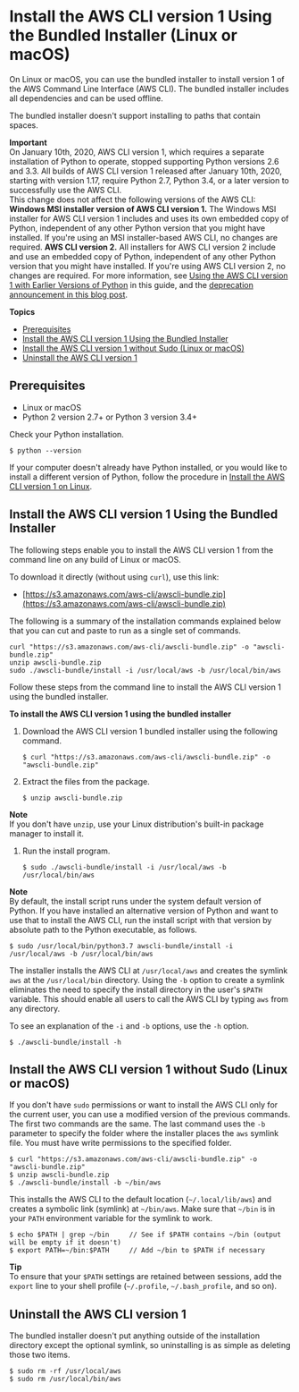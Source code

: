 # Install the AWS CLI version 1 Using the Bundled Installer \(Linux or macOS\)<a name="install-bundle"></a>

On Linux or macOS, you can use the bundled installer to install version 1 of the AWS Command Line Interface \(AWS CLI\)\. The bundled installer includes all dependencies and can be used offline\.

The bundled installer doesn't support installing to paths that contain spaces\.

**Important**  
On January 10th, 2020, AWS CLI version 1, which requires a separate installation of Python to operate, stopped supporting Python versions 2\.6 and 3\.3\. All builds of AWS CLI version 1 released after January 10th, 2020, starting with version 1\.17, require Python 2\.7, Python 3\.4, or a later version to successfully use the AWS CLI\.  
This change does not affect the following versions of the AWS CLI:  
**Windows MSI installer version of AWS CLI version 1\.** The Windows MSI installer for AWS CLI version 1 includes and uses its own embedded copy of Python, independent of any other Python version that you might have installed\. If you're using an MSI installer\-based AWS CLI, no changes are required\.
**AWS CLI version 2\.** All installers for AWS CLI version 2 include and use an embedded copy of Python, independent of any other Python version that you might have installed\. If you're using AWS CLI version 2, no changes are required\.
For more information, see [Using the AWS CLI version 1 with Earlier Versions of Python](deprecate-old-python-versions.md) in this guide, and the [deprecation announcement in this blog post](https://aws.amazon.com/blogs/developer/deprecation-of-python-2-6-and-python-3-3-in-botocore-boto3-and-the-aws-cli/)\.

**Topics**
+ [Prerequisites](#install-bundle-other-os-prereq)
+ [Install the AWS CLI version 1 Using the Bundled Installer](#install-bundle-other)
+ [Install the AWS CLI version 1 without Sudo \(Linux or macOS\)](#install-bundle-user)
+ [Uninstall the AWS CLI version 1](#install-bundle-uninstall)

## Prerequisites<a name="install-bundle-other-os-prereq"></a>
+ Linux or macOS
+ Python 2 version 2\.7\+ or Python 3 version 3\.4\+

Check your Python installation\.

```
$ python --version
```

If your computer doesn't already have Python installed, or you would like to install a different version of Python, follow the procedure in [Install the AWS CLI version 1 on Linux](install-linux.md)\.

## Install the AWS CLI version 1 Using the Bundled Installer<a name="install-bundle-other"></a>

The following steps enable you to install the AWS CLI version 1 from the command line on any build of Linux or macOS\.

To download it directly \(without using `curl`\), use this link:
+ [https://s3.amazonaws.com/aws-cli/awscli-bundle.zip](https://s3.amazonaws.com/aws-cli/awscli-bundle.zip)

The following is a summary of the installation commands explained below that you can cut and paste to run as a single set of commands\.

```
curl "https://s3.amazonaws.com/aws-cli/awscli-bundle.zip" -o "awscli-bundle.zip"
unzip awscli-bundle.zip
sudo ./awscli-bundle/install -i /usr/local/aws -b /usr/local/bin/aws
```

Follow these steps from the command line to install the AWS CLI version 1 using the bundled installer\.

**To install the AWS CLI version 1 using the bundled installer**

1. Download the AWS CLI version 1 bundled installer using the following command\.

   ```
   $ curl "https://s3.amazonaws.com/aws-cli/awscli-bundle.zip" -o "awscli-bundle.zip"
   ```

1. Extract the files from the package\.

   ```
   $ unzip awscli-bundle.zip
   ```
**Note**  
If you don't have `unzip`, use your Linux distribution's built\-in package manager to install it\.

1. Run the install program\.

   ```
   $ sudo ./awscli-bundle/install -i /usr/local/aws -b /usr/local/bin/aws
   ```
**Note**  
By default, the install script runs under the system default version of Python\. If you have installed an alternative version of Python and want to use that to install the AWS CLI, run the install script with that version by absolute path to the Python executable, as follows\.  

   ```
   $ sudo /usr/local/bin/python3.7 awscli-bundle/install -i /usr/local/aws -b /usr/local/bin/aws
   ```

The installer installs the AWS CLI at `/usr/local/aws` and creates the symlink `aws` at the `/usr/local/bin` directory\. Using the `-b` option to create a symlink eliminates the need to specify the install directory in the user's `$PATH` variable\. This should enable all users to call the AWS CLI by typing `aws` from any directory\.

To see an explanation of the `-i` and `-b` options, use the `-h` option\.

```
$ ./awscli-bundle/install -h
```

## Install the AWS CLI version 1 without Sudo \(Linux or macOS\)<a name="install-bundle-user"></a>

If you don't have `sudo` permissions or want to install the AWS CLI only for the current user, you can use a modified version of the previous commands\. The first two commands are the same\. The last command uses the `-b` parameter to specify the folder where the installer places the `aws` symlink file\. You must have write permissions to the specified folder\.

```
$ curl "https://s3.amazonaws.com/aws-cli/awscli-bundle.zip" -o "awscli-bundle.zip"
$ unzip awscli-bundle.zip
$ ./awscli-bundle/install -b ~/bin/aws
```

This installs the AWS CLI to the default location \(`~/.local/lib/aws`\) and creates a symbolic link \(symlink\) at `~/bin/aws`\. Make sure that `~/bin` is in your `PATH` environment variable for the symlink to work\.

```
$ echo $PATH | grep ~/bin     // See if $PATH contains ~/bin (output will be empty if it doesn't)
$ export PATH=~/bin:$PATH     // Add ~/bin to $PATH if necessary
```

**Tip**  
To ensure that your `$PATH` settings are retained between sessions, add the `export` line to your shell profile \(`~/.profile`, `~/.bash_profile`, and so on\)\.

## Uninstall the AWS CLI version 1<a name="install-bundle-uninstall"></a>

The bundled installer doesn't put anything outside of the installation directory except the optional symlink, so uninstalling is as simple as deleting those two items\.

```
$ sudo rm -rf /usr/local/aws
$ sudo rm /usr/local/bin/aws
```
